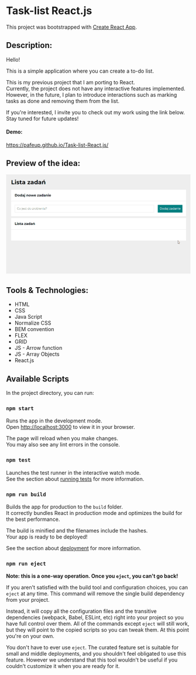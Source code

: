 # Task-list React.js

This project was bootstrapped with [Create React App](https://github.com/facebook/create-react-app).

## Description:

Hello! 

This is a simple application where you can create a to-do list.

This is my previous project that I am porting to React.\
Currently, the project does not have any interactive features implemented.\
However, in the future, I plan to introduce interactions such as marking tasks as done and removing them from the list.

If you're interested, I invite you to check out my work using the link below. Stay tuned for future updates!

#### Demo:
https://pafeup.github.io/Task-list-React.js/

## Preview of the idea:
![taskListPrezentation](public/images/taskListPresentation.gif)

## Tools & Technologies:
- HTML
- CSS
- Java Script
- Normalize CSS
- BEM convention
- FLEX 
- GRID
- JS - Arrow function
- JS - Array Objects
- React.js

## Available Scripts

In the project directory, you can run:

### `npm start`

Runs the app in the development mode.\
Open [http://localhost:3000](http://localhost:3000) to view it in your browser.

The page will reload when you make changes.\
You may also see any lint errors in the console.

### `npm test`

Launches the test runner in the interactive watch mode.\
See the section about [running tests](https://facebook.github.io/create-react-app/docs/running-tests) for more information.

### `npm run build`

Builds the app for production to the `build` folder.\
It correctly bundles React in production mode and optimizes the build for the best performance.

The build is minified and the filenames include the hashes.\
Your app is ready to be deployed!

See the section about [deployment](https://facebook.github.io/create-react-app/docs/deployment) for more information.

### `npm run eject`

**Note: this is a one-way operation. Once you `eject`, you can't go back!**

If you aren't satisfied with the build tool and configuration choices, you can `eject` at any time. This command will remove the single build dependency from your project.

Instead, it will copy all the configuration files and the transitive dependencies (webpack, Babel, ESLint, etc) right into your project so you have full control over them. All of the commands except `eject` will still work, but they will point to the copied scripts so you can tweak them. At this point you're on your own.

You don't have to ever use `eject`. The curated feature set is suitable for small and middle deployments, and you shouldn't feel obligated to use this feature. However we understand that this tool wouldn't be useful if you couldn't customize it when you are ready for it.
